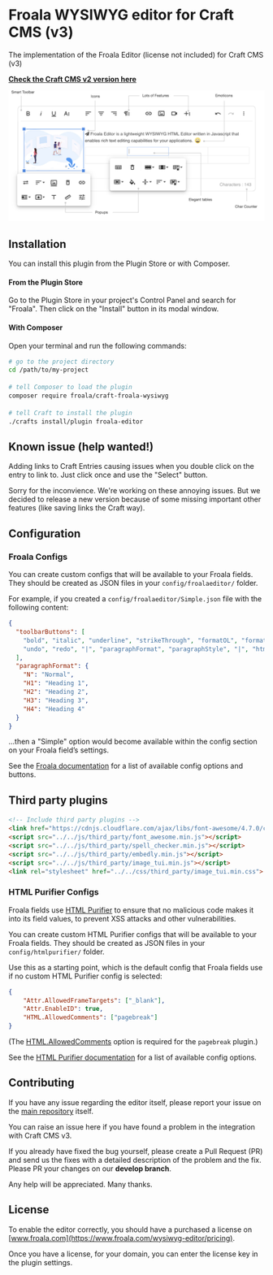 # Froala WYSIWYG editor for Craft CMS (v3)

The implementation of the Froala Editor (license not included) for Craft CMS (v3)

__[Check the Craft CMS v2 version here](https://github.com/froala/Craft-Froala-WYSIWYG/)__

![Entry Field Example](screenshots/editor-on-entry.jpg "Entry Field Example")

## Installation

You can install this plugin from the Plugin Store or with Composer.

#### From the Plugin Store

Go to the Plugin Store in your project's Control Panel and search for "Froala". Then click on the "Install" button in its modal window.

#### With Composer

Open your terminal and run the following commands:

```bash
# go to the project directory
cd /path/to/my-project

# tell Composer to load the plugin
composer require froala/craft-froala-wysiwyg

# tell Craft to install the plugin
./crafts install/plugin froala-editor
```

## Known issue (help wanted!)

Adding links to Craft Entries causing issues when you double click on the entry to link to. Just click once and use the "Select" button.

Sorry for the inconvience. We're working on these annoying issues. But we decided to release a new version because of some missing important other features (like saving links the Craft way).

## Configuration

### Froala Configs

You can create custom configs that will be available to your Froala fields. They should be created as JSON files in your `config/froalaeditor/` folder.

For example, if you created a `config/froalaeditor/Simple.json` file with the following content:

```json
{
  "toolbarButtons": [
    "bold", "italic", "underline", "strikeThrough", "formatOL", "formatUL", "insertHR", "|",
    "undo", "redo", "|", "paragraphFormat", "paragraphStyle", "|", "html"
  ],
  "paragraphFormat": {
    "N": "Normal",
    "H1": "Heading 1",
    "H2": "Heading 2",
    "H3": "Heading 3",
    "H4": "Heading 4"
  }
}
```

…then a "Simple" option would become available within the config section on your Froala field’s settings.

See the [Froala documentation](https://www.froala.com/wysiwyg-editor/docs/options) for a list of available config options and buttons.

## Third party plugins

```html
<!-- Include third party plugins -->
<link href="https://cdnjs.cloudflare.com/ajax/libs/font-awesome/4.7.0/css/font-awesome.min.css" rel="stylesheet" type="text/css" />
<script src="../../js/third_party/font_awesome.min.js"></script>
<script src="../../js/third_party/spell_checker.min.js"></script>
<script src="../../js/third_party/embedly.min.js"></script>
<script src="../../js/third_party/image_tui.min.js"></script> 
<link rel="stylesheet" href="../../css/third_party/image_tui.min.css">
```

### HTML Purifier Configs

Froala fields use [HTML Purifier](http://htmlpurifier.org) to ensure that no malicious code makes it into its field values, to prevent XSS attacks and other vulnerabilities.

You can create custom HTML Purifier configs that will be available to your Froala fields. They should be created as JSON files in your `config/htmlpurifier/` folder.

Use this as a starting point, which is the default config that Froala fields use if no custom HTML Purifier config is selected:

```json
{
    "Attr.AllowedFrameTargets": ["_blank"],
    "Attr.EnableID": true,
    "HTML.AllowedComments": ["pagebreak"]
}
```

(The [HTML.AllowedComments](http://htmlpurifier.org/live/configdoc/plain.html#HTML.AllowedComments) option is required for the `pagebreak` plugin.)

See the [HTML Purifier documentation](http://htmlpurifier.org/live/configdoc/plain.html) for a list of available config options.

## Contributing

If you have any issue regarding the editor itself, please report your issue on the [main repository](https://github.com/froala/wysiwyg-editor) itself.

You can raise an issue here if you have found a problem in the integration with Craft CMS v3.

If you already have fixed the bug yourself, please create a Pull Request (PR) and send us the fixes with a detailed description of the problem and the fix. Please PR your changes on our **develop branch**.

Any help will be appreciated. Many thanks.

## License

To enable the editor correctly, you should have a purchased a license on [www.froala.com](https://www.froala.com/wysiwyg-editor/pricing).

Once you have a license, for your domain, you can enter the license key in the plugin settings.